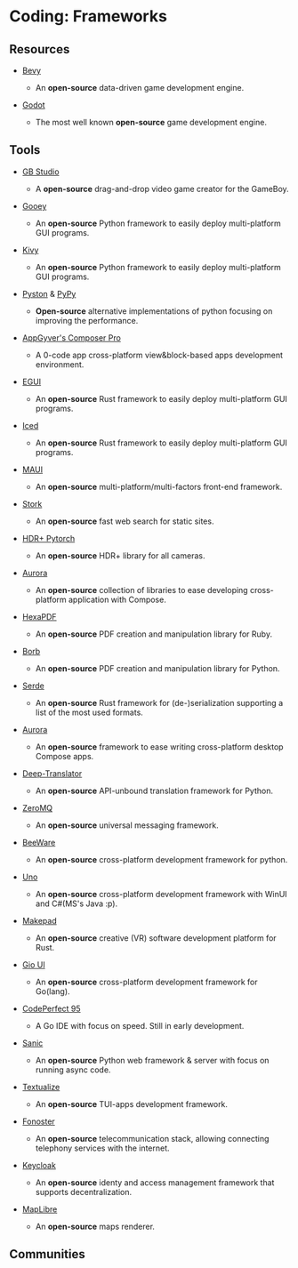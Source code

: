 # Coding: Frameworks

## Resources

* [Bevy](https://bevyengine.org )
  
   - An **open-source** data-driven game development engine.

* [Godot](https://godotengine.org)
  
   * The most well known **open-source** game development engine.

## Tools

* [GB Studio](https://www.gbstudio.dev)
  
   * A **open-source** drag-and-drop video game creator for the GameBoy.

* [Gooey](https://github.com/chriskiehl/Gooey)
  
   * An **open-source** Python framework to easily deploy multi-platform GUI programs.

* [Kivy](https://kivy.org)
  
   * An **open-source** Python framework to easily deploy multi-platform GUI programs.

* [Pyston](https://www.pyston.org) & [PyPy](https://www.pypy.org)
  
   * **Open-source** alternative implementations of python focusing on improving the performance.

* [AppGyver's Composer Pro](https://www.appgyver.com)
  
   - A 0-code app cross-platform view&block-based apps development environment.

* [EGUI](https://github.com/emilk/egui)
  
   * An **open-source** Rust framework to easily deploy multi-platform GUI programs.

* [Iced](https://github.com/hecrj/iced/)
  
   * An **open-source** Rust framework to easily deploy multi-platform GUI programs.

* [MAUI](https://mauikit.org)
  
   * An **open-source** multi-platform/multi-factors front-end framework.

* [Stork](https://github.com/jameslittle230/stork)
  
   * An **open-source** fast web search for static sites.

* [HDR+ Pytorch](https://github.com/martin-marek/hdr-plus-pytorch)
  
   * An **open-source** HDR+ library for all cameras.

* [Aurora](https://github.com/kirill-grouchnikov/aurora)
  
   * An **open-source** collection of libraries to ease developing cross-platform application with Compose.

* [HexaPDF](https://github.com/gettalong/hexapdf)
  
   - An **open-source** PDF creation and manipulation library for Ruby.

* [Borb](https://github.com/jorisschellekens/borb)
  
   * An **open-source** PDF creation and manipulation library for Python.

* [Serde](https://github.com/serde-rs/serde)
  
   * An **open-source** Rust framework for (de-)serialization supporting a list of the most used formats.

* [Aurora](https://github.com/kirill-grouchnikov/aurora)
  
   * An **open-source** framework to ease writing cross-platform desktop Compose apps.

* [Deep-Translator](https://github.com/nidhaloff/deep-translator)
  
   * An **open-source** API-unbound translation framework for Python.

* [ZeroMQ](https://zeromq.org)
  
   * An **open-source** universal messaging framework.

* [BeeWare](https://beeware.org)
  
   * An **open-source** cross-platform development framework for python.

* [Uno](https://platform.uno)
  
   * An **open-source** cross-platform development framework with WinUI and C#(MS's Java :p).

* [Makepad](https://github.com/makepad/makepad)
  
   - An **open-source** creative (VR) software development platform for Rust.

* [Gio UI](https://gioui.org)
  
   * An **open-source** cross-platform development framework for Go(lang).

* [CodePerfect 95](https://codeperfect95.com)
  
   * A Go IDE with focus on speed. Still in early development.

* [Sanic](https://github.com/sanic-org/sanic)
  
   * An **open-source** Python web framework & server with focus on running async code.

* [Textualize](https://www.textualize.io)
  
   * An **open-source** TUI-apps development framework.

* [Fonoster](https://github.com/fonoster/fonoster)
  
   * An **open-source** telecommunication stack, allowing connecting telephony services with the internet.

* [Keycloak](https://www.keycloak.org)
  
   - An **open-source** identy and access management framework that supports decentralization.

* [MapLibre](https://github.com/maplibre/maplibre-rs)
  
   * An **open-source** maps renderer.

## Communities
